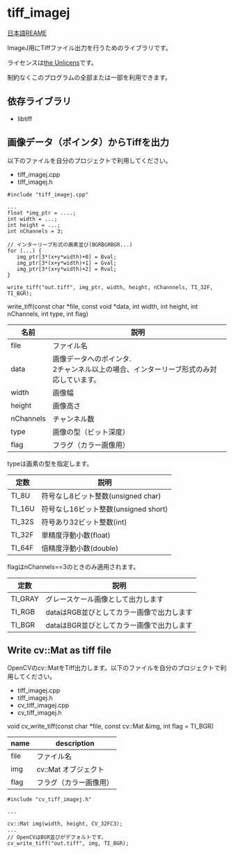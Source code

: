 # tiff_imagej
[日本語REAME](https://github.com/for-tokyo/tiff_imagej/README_JA.md)

ImageJ用にTiffファイル出力を行うためのライブラリです。

ライセンスは[the Unlicens](http://unlicense.org/)です。

制約なくこのプログラムの全部または一部を利用できます。

## 依存ライブラリ
- libtiff


## 画像データ（ポインタ）からTiffを出力
以下のファイルを自分のプロジェクトで利用してください。
- tiff_imagej.cpp
- tiff_imagej.h	

```
#include "tiff_imagej.cpp"

...
float *img_ptr = ....;
int width = ...;
int height = ...;
int nChannels = 3;

// インターリーブ形式の画素並び(BGRBGRBGR...)
for (...) {
   img_ptr[3*(x+y*width)+0] = Bval;
   img_ptr[3*(x+y*width)+1] = Gval; 
   img_ptr[3*(x+y*width)+2] = Rval; 
}

write_tiff("out.tiff", img_ptr, width, height, nChannnels, TI_32F, TI_BGR);
```
write_tiff(const char *file, const void *data, int width, int height, int nChannels,
			   int type, int flag)


| 名前 | 説明 |
----|---- 
| file | ファイル名 |
| data | 画像データへのポインタ. <br> 2チャンネル以上の場合、インターリーブ形式のみ対応しています。 |
| width | 画像幅 |
| height | 画像高さ |
| nChannels | チャンネル数 |
| type | 画像の型（ビット深度） |
| flag | フラグ（カラー画像用） |

typeは画素の型を指定します。

| 定数 | 説明 |
---- | ----
| TI_8U | 符号なし8ビット整数(unsigned char) |
| TI_16U | 符号なし16ビット整数(unsigned short) |
| TI_32S | 符号あり32ビット整数(int) |
| TI_32F | 単精度浮動小数(float) |
| TI_64F | 倍精度浮動小数(double) |

flagはnChannels==3のときのみ適用されます。

| 定数 | 説明 |
---- | ----
| TI_GRAY | グレースケール画像として出力します |
| TI_RGB | dataはRGB並びとしてカラー画像で出力します |
| TI_BGR | dataはBGR並びとしてカラー画像で出力します |


## Write cv::Mat as tiff file
OpenCVのcv::MatをTiff出力します。以下のファイルを自分のプロジェクトで利用してください。
- tiff_imagej.cpp
- tiff_imagej.h
- cv_tiff_imagej.cpp	
- cv_tiff_imagej.h

void cv_write_tiff(const char *file, const cv::Mat &img, int flag = TI_BGR)

| name | description |
----|---- 
| file | ファイル名 |
| img | cv::Mat オブジェクト |
| flag | フラグ（カラー画像用）  |

```
#include "cv_tiff_imagej.h"

...

cv::Mat img(width, height, CV_32FC3);
...
// OpenCVはBGR並びがデフォルトです。
cv_write_tiff("out.tiff", img, TI_BGR); 
```

